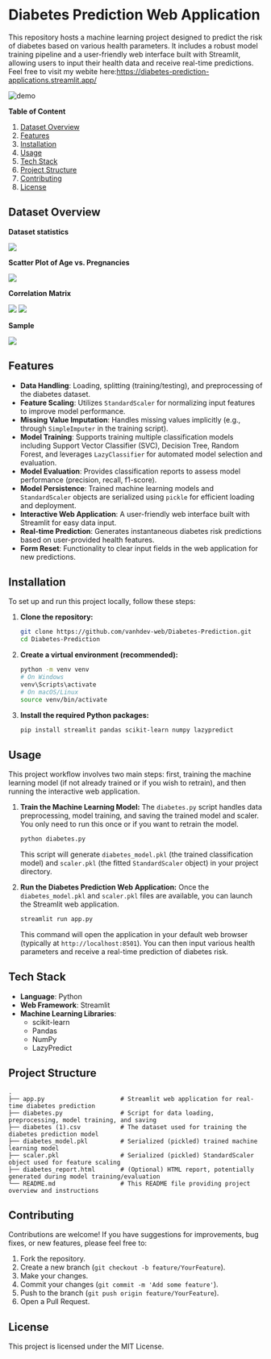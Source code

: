 # Diabetes Prediction Web Application

This repository hosts a machine learning project designed to predict the risk of diabetes based on various health parameters. It includes a robust model training pipeline and a user-friendly web interface built with Streamlit, allowing users to input their health data and receive real-time predictions.
Feel free to visit my webite here:https://diabetes-prediction-applications.streamlit.app/  
 
![demo](https://drive.google.com/uc?export=view&id=1-bswaQHb5U7dSm8WzwPY48W6t0xDqHzW)

**Table of Content**
1. [Dataset Overview](#dataset-overview)
2. [Features](#features)
3. [Installation](#installation)
4. [Usage](#usage)
5. [Tech Stack](#tech-stack)
6. [Project Structure](#project-structure)
7. [Contributing](#contributing)
8. [License](#license)  
## Dataset Overview
**Dataset statistics**  

![](https://drive.google.com/uc?id=1VdJ683lEhTV0QNonzjIYlyDSNy4TkCep) 

**Scatter Plot of Age vs. Pregnancies**  

![](https://drive.google.com/uc?id=1_hC2QF8I6fndUU69kS4env3tGD3bSLSU)

**Correlation Matrix**  

![](https://drive.google.com/uc?id=1VgYXdLMd3DkkAfpWpmz-N9hzpqXHE8SS)
![](https://drive.google.com/uc?export=view&id=1k58PW4HE83jQnjeg-Ssmr6OIGj5b5tWb)

**Sample**  

![](https://drive.google.com/uc?id=1YbjKHMkEhB4o50SdbPshlWckvwtZvP1a)
## Features

*   **Data Handling**: Loading, splitting (training/testing), and preprocessing of the diabetes dataset.
*   **Feature Scaling**: Utilizes `StandardScaler` for normalizing input features to improve model performance.
*   **Missing Value Imputation**: Handles missing values implicitly (e.g., through `SimpleImputer` in the training script).
*   **Model Training**: Supports training multiple classification models including Support Vector Classifier (SVC), Decision Tree, Random Forest, and leverages `LazyClassifier` for automated model selection and evaluation.
*   **Model Evaluation**: Provides classification reports to assess model performance (precision, recall, f1-score).
*   **Model Persistence**: Trained machine learning models and `StandardScaler` objects are serialized using `pickle` for efficient loading and deployment.
*   **Interactive Web Application**: A user-friendly web interface built with Streamlit for easy data input.
*   **Real-time Prediction**: Generates instantaneous diabetes risk predictions based on user-provided health features.
*   **Form Reset**: Functionality to clear input fields in the web application for new predictions.

## Installation

To set up and run this project locally, follow these steps:

1.  **Clone the repository:**
    ```bash
    git clone https://github.com/vanhdev-web/Diabetes-Prediction.git
    cd Diabetes-Prediction
    ```

2.  **Create a virtual environment (recommended):**
    ```bash
    python -m venv venv
    # On Windows
    venv\Scripts\activate
    # On macOS/Linux
    source venv/bin/activate
    ```

3.  **Install the required Python packages:**
    ```bash
    pip install streamlit pandas scikit-learn numpy lazypredict
    ```

## Usage

This project workflow involves two main steps: first, training the machine learning model (if not already trained or if you wish to retrain), and then running the interactive web application.

1.  **Train the Machine Learning Model:**
    The `diabetes.py` script handles data preprocessing, model training, and saving the trained model and scaler. You only need to run this once or if you want to retrain the model.
    ```bash
    python diabetes.py
    ```
    This script will generate `diabetes_model.pkl` (the trained classification model) and `scaler.pkl` (the fitted `StandardScaler` object) in your project directory.

2.  **Run the Diabetes Prediction Web Application:**
    Once the `diabetes_model.pkl` and `scaler.pkl` files are available, you can launch the Streamlit web application.
    ```bash
    streamlit run app.py
    ```
    This command will open the application in your default web browser (typically at `http://localhost:8501`). You can then input various health parameters and receive a real-time prediction of diabetes risk.

## Tech Stack

*   **Language**: Python
*   **Web Framework**: Streamlit
*   **Machine Learning Libraries**:
    *   scikit-learn
    *   Pandas
    *   NumPy
    *   LazyPredict

## Project Structure

```
.
├── app.py                     # Streamlit web application for real-time diabetes prediction
├── diabetes.py                # Script for data loading, preprocessing, model training, and saving
├── diabetes (1).csv           # The dataset used for training the diabetes prediction model
├── diabetes_model.pkl         # Serialized (pickled) trained machine learning model
├── scaler.pkl                 # Serialized (pickled) StandardScaler object used for feature scaling
├── diabetes_report.html       # (Optional) HTML report, potentially generated during model training/evaluation
└── README.md                  # This README file providing project overview and instructions
```

## Contributing

Contributions are welcome! If you have suggestions for improvements, bug fixes, or new features, please feel free to:

1.  Fork the repository.
2.  Create a new branch (`git checkout -b feature/YourFeature`).
3.  Make your changes.
4.  Commit your changes (`git commit -m 'Add some feature'`).
5.  Push to the branch (`git push origin feature/YourFeature`).
6.  Open a Pull Request.

## License

This project is licensed under the MIT License.




